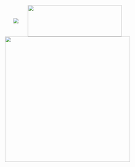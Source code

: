 <!-- 🧠 BOJ Badge + 🐾 GitAnimals -->
<div align="center" style="display: flex; justify-content: center; align-items: center; gap: 30px; flex-wrap: wrap;">
  <div>
    <img src="http://mazassumnida.wtf/api/v2/generate_badge?boj=kimhy1124" />
  </div>
  <div>
    <a href="https://github.com/devxb/gitanimals">
      <img src="https://render.gitanimals.org/lines/meendragon" width="300" height="100" />
    </a>
  </div>
</div>

<!-- 📊 GitHub Stats -->
<div align="center">
  <a href="https://github.com/anuraghazra/github-readme-stats">
    <img src="https://github-readme-stats.vercel.app/api/top-langs/?username=meendragon&layout=donut&show_icons=true&theme=material-palenight&hide_border=true&bg_color=20232a&icon_color=58A6FF&text_color=fff&title_color=58A6FF&count_private=true" width="400" />
  </a>
</div>
